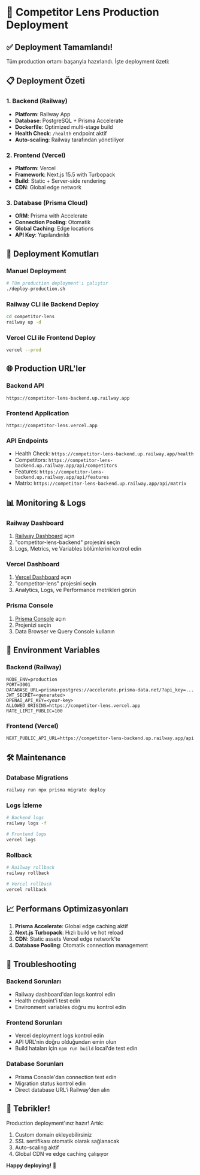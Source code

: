 # 🚀 Competitor Lens Production Deployment

## ✅ Deployment Tamamlandı!

Tüm production ortamı başarıyla hazırlandı. İşte deployment özeti:

## 📋 Deployment Özeti

### 1. **Backend (Railway)**
- **Platform**: Railway App
- **Database**: PostgreSQL + Prisma Accelerate
- **Dockerfile**: Optimized multi-stage build
- **Health Check**: `/health` endpoint aktif
- **Auto-scaling**: Railway tarafından yönetiliyor

### 2. **Frontend (Vercel)**
- **Platform**: Vercel
- **Framework**: Next.js 15.5 with Turbopack
- **Build**: Static + Server-side rendering
- **CDN**: Global edge network

### 3. **Database (Prisma Cloud)**
- **ORM**: Prisma with Accelerate
- **Connection Pooling**: Otomatik
- **Global Caching**: Edge locations
- **API Key**: Yapılandırıldı

## 🔧 Deployment Komutları

### Manuel Deployment
```bash
# Tüm production deployment'ı çalıştır
./deploy-production.sh
```

### Railway CLI ile Backend Deploy
```bash
cd competitor-lens
railway up -d
```

### Vercel CLI ile Frontend Deploy
```bash
vercel --prod
```

## 🌐 Production URL'ler

### Backend API
```
https://competitor-lens-backend.up.railway.app
```

### Frontend Application
```
https://competitor-lens.vercel.app
```

### API Endpoints
- Health Check: `https://competitor-lens-backend.up.railway.app/health`
- Competitors: `https://competitor-lens-backend.up.railway.app/api/competitors`
- Features: `https://competitor-lens-backend.up.railway.app/api/features`
- Matrix: `https://competitor-lens-backend.up.railway.app/api/matrix`

## 📊 Monitoring & Logs

### Railway Dashboard
1. [Railway Dashboard](https://railway.app/dashboard) açın
2. "competitor-lens-backend" projesini seçin
3. Logs, Metrics, ve Variables bölümlerini kontrol edin

### Vercel Dashboard
1. [Vercel Dashboard](https://vercel.com/dashboard) açın
2. "competitor-lens" projesini seçin
3. Analytics, Logs, ve Performance metrikleri görün

### Prisma Console
1. [Prisma Console](https://console.prisma.io/) açın
2. Projenizi seçin
3. Data Browser ve Query Console kullanın

## 🔐 Environment Variables

### Backend (Railway)
```env
NODE_ENV=production
PORT=3001
DATABASE_URL=prisma+postgres://accelerate.prisma-data.net/?api_key=...
JWT_SECRET=<generated>
OPENAI_API_KEY=<your-key>
ALLOWED_ORIGINS=https://competitor-lens.vercel.app
RATE_LIMIT_PUBLIC=100
```

### Frontend (Vercel)
```env
NEXT_PUBLIC_API_URL=https://competitor-lens-backend.up.railway.app/api
```

## 🛠️ Maintenance

### Database Migrations
```bash
railway run npx prisma migrate deploy
```

### Logs İzleme
```bash
# Backend logs
railway logs -f

# Frontend logs
vercel logs
```

### Rollback
```bash
# Railway rollback
railway rollback

# Vercel rollback
vercel rollback
```

## 📈 Performans Optimizasyonları

1. **Prisma Accelerate**: Global edge caching aktif
2. **Next.js Turbopack**: Hızlı build ve hot reload
3. **CDN**: Static assets Vercel edge network'te
4. **Database Pooling**: Otomatik connection management

## 🚨 Troubleshooting

### Backend Sorunları
- Railway dashboard'dan logs kontrol edin
- Health endpoint'i test edin
- Environment variables doğru mu kontrol edin

### Frontend Sorunları
- Vercel deployment logs kontrol edin
- API URL'nin doğru olduğundan emin olun
- Build hataları için `npm run build` local'de test edin

### Database Sorunları
- Prisma Console'dan connection test edin
- Migration status kontrol edin
- Direct database URL'i Railway'den alın

## 🎉 Tebrikler!

Production deployment'ınız hazır! Artık:
1. Custom domain ekleyebilirsiniz
2. SSL sertifikası otomatik olarak sağlanacak
3. Auto-scaling aktif
4. Global CDN ve edge caching çalışıyor

**Happy deploying!** 🚀
